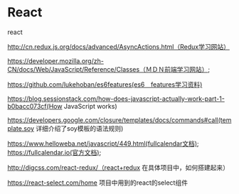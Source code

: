 # React
react


http://cn.redux.js.org/docs/advanced/AsyncActions.html（Redux学习网站）


https://developer.mozilla.org/zh-CN/docs/Web/JavaScript/Reference/Classes（ＭＤＮ前端学习网站）;


https://github.com/lukehoban/es6features(es6　features学习资料)


https://blog.sessionstack.com/how-does-javascript-actually-work-part-1-b0bacc073cf(How JavaScript works)



https://developers.google.com/closure/templates/docs/commands#call(template.soy 详细介绍了soy模板的语法规则)


https://www.helloweba.net/javascript/449.html(fullcalendar文档);
https://fullcalendar.io(官方文档);


http://digcss.com/react-redux/（react+redux 在具体项目中，如何搭建起来）

https://react-select.com/home 项目中用到的react的select组件
